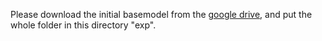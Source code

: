 Please download the initial basemodel from the [google drive](https://drive.google.com/drive/folders/15WHwfsNEV1I2cDxm9YGHSf_r2uHF1sQ-?usp=sharing), and put the whole folder in this directory "exp".

